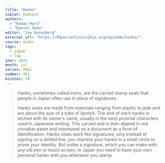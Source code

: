 ```yaml
---
title: "Hanko"
subcat: podcast
authors:
  - "Roman Mars"
  - "Daniel Semo"
editor: "Joe Rosenberg"
external_url: "https://99percentinvisible.org/episode/hanko/"
course: wider
tags:
  - japan
  - law
year: 2021
month: jul
series: 99pi
number: 451
minutes: 39
---
```


> Hanko, sometimes called insho, are the carved stamp seals that people in Japan often use in place of signatures. 

> Hanko seals are made from materials ranging from plastic to jade and are about the size of a tube of lipstick.
The end of each hanko is etched with its owner’s name, usually in the kanji pictorial characters used in Japanese writing.
This carved end is then dipped in red cinnabar paste and impressed on a document as a form of identification. Hanko seals work like signatures, only
Instead of signing on a dotted line, you impress your hanko in a small circle to prove your identity.
But unlike a signature, which you can make with any old pen or touch screen, in Japan you need to have your own personal hanko with you whenever you stamp